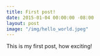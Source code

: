 ```yaml
---
title: First post!
date: 2015-01-04 00:00:00 -08:00
layout: post
image: "/img/hello_world.jpeg"
---
```


This is my first post, how exciting!
